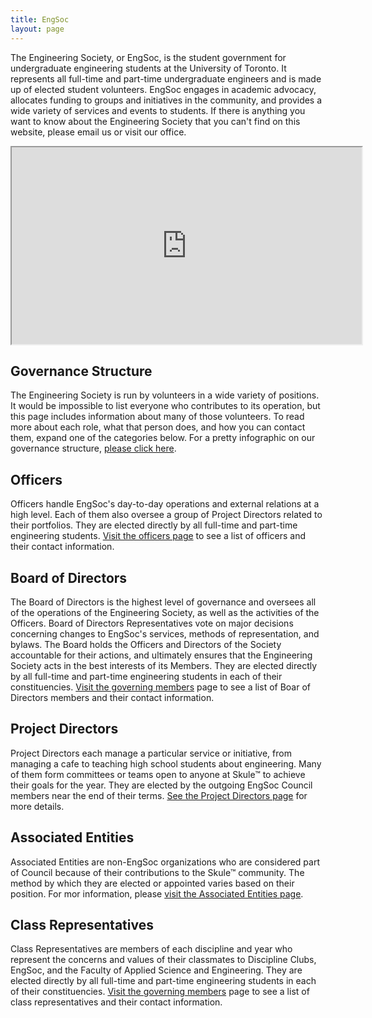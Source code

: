 ```yaml
---
title: EngSoc
layout: page
---
```


The Engineering Society, or EngSoc, is the student government for undergraduate engineering students at the University of Toronto. It represents all full-time and part-time undergraduate engineers and is made up of elected student volunteers. EngSoc engages in academic advocacy, allocates funding to groups and initiatives in the community, and provides a wide variety of services and events to students. If there is anything you want to know about the Engineering Society that you can't find on this website, please email us or visit our office.

<iframe src="https://www.youtube.com/embed/l82hadNbu4c" width="560" height="315" allowfullscreen="allowfullscreen"></iframe>

## Governance Structure
            
The Engineering Society is run by volunteers in a wide variety of positions. It would be impossible to list everyone who contributes to its operation, but this page includes information about many of those volunteers. To read more about each role, what that person does, and how you can contact them, expand one of the categories below. For a pretty infographic on our governance structure, [please click here](https://drive.google.com/file/d/1iDCFWZjzb2UAa5M2N31oe2J0RpOQ9c2J/).

## Officers
            
Officers handle EngSoc's day-to-day operations and external relations at a high level. Each of them also oversee a group of Project Directors related to their portfolios. They are elected directly by all full-time and part-time engineering students. [Visit the officers page](/about/officers/) to see a list of officers and their contact information.

## Board of Directors
            
The Board of Directors is the highest level of governance and oversees all of the operations of the Engineering Society, as well as the activities of the Officers. Board of Directors Representatives vote on major decisions concerning changes to EngSoc's services, methods of representation, and bylaws. The Board holds the Officers and Directors of the Society accountable for their actions, and ultimately ensures that the Engineering Society acts in the best interests of its Members. They are elected directly by all full-time and part-time engineering students in each of their constituencies. [Visit the governing members](/about/governing_members/) page to see a list of Boar of Directors members and their contact information.

## Project Directors
            
Project Directors each manage a particular service or initiative, from managing a cafe to teaching high school students about engineering. Many of them form committees or teams open to anyone at Skule™ to achieve their goals for the year. They are elected by the outgoing EngSoc Council members near the end of their terms. [See the Project Directors page](/get_involved/directorships/) for more details.

## Associated Entities
            
Associated Entities are non-EngSoc organizations who are considered part of Council because of their contributions to the Skule™ community. The method by which they are elected or appointed varies based on their position. For mor information, please [visit the Associated Entities page](/get_involved/associated/).

## Class Representatives
            
Class Representatives are members of each discipline and year who represent the concerns and values of their classmates to Discipline Clubs, EngSoc, and the Faculty of Applied Science and Engineering. They are elected directly by all full-time and part-time engineering students in each of their constituencies. [Visit the governing members](/about/governing_members/) page to see a list of class representatives and their contact information.